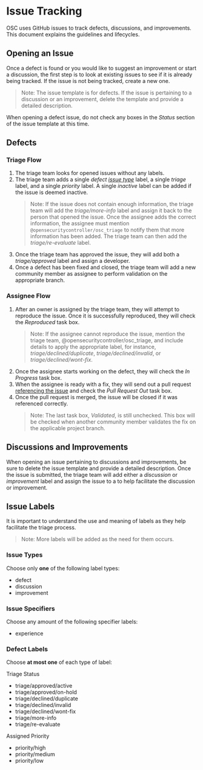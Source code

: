 # Issue Tracking

OSC uses GitHub issues to track defects, discussions, and improvements. This document explains the guidelines and lifecycles.

## Opening an Issue

Once a defect is found or you would like to suggest an improvement or start a discussion, the first step is to look at existing issues to see if it is already being tracked. If the issue is not being tracked, create a new one.
   > Note: The issue template is for defects. If the issue is pertaining to a discussion or an improvement, delete the template and provide a detailed description.

When opening a defect issue, do not check any boxes in the *Status* section of the issue template at this time.

## Defects

### Triage Flow

1. The triage team looks for opened issues without any labels.
2. The triage team adds a single *defect [issue type](#issue-types)* label, a single *triage* label, and a single *priority* label. A single *inactive* label can be added if the issue is deemed inactive.
    > Note: If the issue does not contain enough information, the triage team will add the *triage/more-info* label and assign it back to the person that opened the issue. Once the assignee adds the correct information, the assignee must mention `@opensecuritycontroller/osc_triage` to notify them that more information has been added. The triage team can then add the *triage/re-evaluate* label.
3. Once the triage team has approved the issue, they will add both a *triage/approved* label and assign a developer.
4. Once a defect has been fixed and closed, the triage team will add a new community member as assignee to perform validation on the appropriate branch.

### Assignee Flow

1. After an owner is assigned by the triage team, they will attempt to reproduce the issue. Once it is successfully reproduced, they will check the *Reproduced* task box.
   > Note: If the assignee cannot reproduce the issue, mention the triage team, @opensecuritycontroller/osc_triage, and include details to apply the appropriate label, for instance, *triage/declined/duplicate*, *triage/declined/invalid*, or *triage/declined/wont-fix*.
2. Once the assignee starts working on the defect, they will check the *In Progress* task box.
3. When the assignee is ready with a fix, they will send out a pull request [referencing the issue](https://github.com/blog/1506-closing-issues-via-pull-requests) and check the *Pull Request Out* task box.
4. Once the pull request is merged, the issue will be closed if it was referenced correctly.
   > Note: The last task box, *Validated*, is still unchecked. This box will be checked when another community member validates the fix on the applicable project branch.

## Discussions and Improvements

When opening an issue pertaining to discussions and improvements, be sure to delete the issue template and provide a detailed description. Once the issue is submitted, the triage team will add either a *discussion* or *improvement* label and assign the issue to a  to help facilitate the discussion or improvement.

## Issue Labels

It is important to understand the use and meaning of labels as they help facilitate the triage process.

> Note: More labels will be added as the need for them occurs.

### Issue Types

Choose only **one** of the following label types:
* defect
* discussion
* improvement

### Issue Specifiers

Choose any amount of the following specifier labels:

* experience

### Defect Labels 
Choose **at most one** of each type of label:

Triage Status
* triage/approved/active
* triage/approved/on-hold
* triage/declined/duplicate
* triage/declined/invalid
* triage/declined/wont-fix
* triage/more-info
* triage/re-evaluate  

Assigned Priority
* priority/high
* priority/medium
* priority/low  